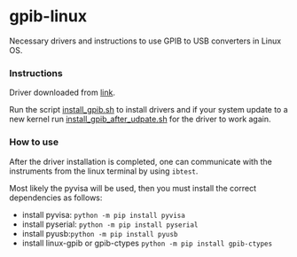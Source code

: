 # gpib-linux

Necessary drivers and instructions to use GPIB to USB converters in Linux OS.


### Instructions

Driver downloaded from [link](https://sourceforge.net/projects/linux-gpib/files/linux-gpib%20for%203.x.x%20and%202.6.x%20kernels/).

Run the script [install_gpib.sh](install_gpib.sh) to install drivers and if your system update to a new kernel run [install_gpib_after_udpate.sh](install_gpib_after_update.sh) for the driver to work again.

### How to use

After the driver installation is completed, one can communicate with the instruments from the linux terminal by using `ibtest`.

Most likely the pyvisa will be used, then you must install the correct dependencies as follows:
- install pyvisa: `python -m pip install pyvisa`
- install pyserial: `python -m pip install pyserial`
- install pyusb:`python -m pip install pyusb`
- install linux-gpib or gpib-ctypes `python -m pip install gpib-ctypes`

